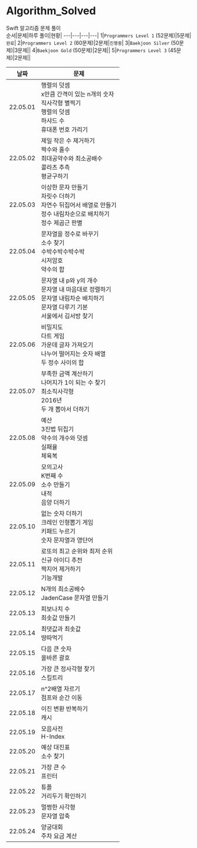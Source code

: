 # Algorithm_Solved
 Swift 알고리즘 문제 풀이  
순서|문제|하루 풀이|현황|
---|---|---|---|
1|`Programmers Level 1` (52문제)|5문제|`완료`|
2|`Programmers Level 2` (60문제)|2문제|`진행중`|
3|`Baekjoon Silver` (50문제)|3문제||
4|`Baekjoon Gold` (50문제)|2문제||
5|`Programmers Level 3` (45문제)|2문제||
  
날짜|문제|
---|---|
22.05.01|행렬의 덧셈</br>x만큼 간격이 있는 n개의 숫자</br>직사각형 별찍기</br>행렬의 덧셈</br>하샤드 수</br>휴대폰 번호 가리기|
22.05.02|제일 작은 수 제거하기</br>짝수와 홀수</br>최대공약수와 최소공배수</br>콜라츠 추측</br>평균구하기|
22.05.03|이상한 문자 만들기</br>자릿수 더하기</br>자연수 뒤집어서 배열로 만들기</br>정수 내림차순으로 배치하기</br>정수 제곱근 판별|
22.05.04|문자열을 정수로 바꾸기</br>소수 찾기</br>수박수박수박수박</br>시저암호</br>약수의 합|
22.05.05|문자열 내 p와 y의 개수</br>문자열 내 마음대로 정렬하기</br>문자열 내림차순 배치하기</br>문자열 다루기 기본</br>서울에서 김서방 찾기|
22.05.06|비밀지도</br>다트 게임</br>가운데 글자 가져오기</br>나누어 떨어지는 숫자 배열</br>두 정수 사이의 합|
22.05.07|부족한 금액 계산하기</br>나머지가 1이 되는 수 찾기</br>최소직사각형</br>2016년</br>두 개 뽑아서 더하기|
22.05.08|예산</br>3진법 뒤집기</br>약수의 개수와 덧셈</br>실패율</br>체육복|
22.05.09|모의고사</br>K번째 수</br>소수 만들기</br>내적</br>음양 더하기|
22.05.10|없는 숫자 더하기</br>크레인 인형뽑기 게임</br>키패드 누르기</br>숫자 문자열과 영단어|
22.05.11|로또의 최고 순위와 최저 순위</br>신규 아이디 추천</br>짝지어 제거하기</br>기능개발|
22.05.12|N개의 최소공배수</br>JadenCase 문자열 만들기|
22.05.13|피보나치 수</br>최솟값 만들기|
22.05.14|최댓값과 최솟값</br>땅따먹기|
22.05.15|다음 큰 숫자</br>올바른 괄호|
22.05.16|가장 큰 정사각형 찾기</br>스킬트리|
22.05.17|n^2배열 자르기</br>점프와 순간 이동|
22.05.18|이진 변환 반복하기</br>캐시|
22.05.19|모음사전</br>H-Index|
22.05.20|예상 대진표</br>소수 찾기|
22.05.21|가장 큰 수</br>프린터|
22.05.22|튜플</br>거리두기 확인하기|
22.05.23|멀쩡한 사각형</br>문자열 압축|
22.05.24|양궁대회</br>주차 요금 계산|
